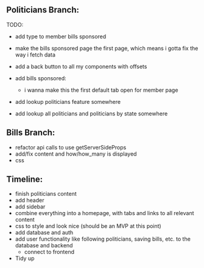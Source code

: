 ## Politicians Branch:
TODO:
 - add type to member bills sponsored
 - make the bills sponsored page the first page, which means i gotta fix the way i fetch data
 - add a back button to all my components with offsets


 - add bills sponsored:
   - i wanna make this the first default tab open for member page
- add lookup politicians feature somewhere
- add lookup all politicians and politicians by state somewhere

## Bills Branch:
- refactor api calls to use getServerSideProps
- add/fix content and how/how_many is displayed
- css


## Timeline:
- finish politicians content
- add header
- add sidebar
- combine everything into a homepage, with tabs and links to all relevant content
- css to style and look nice (should be an MVP at this point)
- add database and auth
- add user functionality like following politicians, saving bills, etc. to the database and backend
  - connect to frontend
- Tidy up
